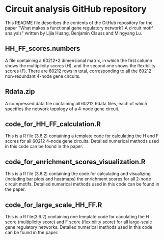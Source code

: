 # Circuit analysis GitHub repository
This README file describes the contents of the GitHub repository for the paper "What makes a functional gene regulatory network? A circuit motif analysis" written by Lijia Huang, Benjamin Clauss and Mingyang Lu.
## HH_FF_scores.numbers
A file containing a 60212*2 dimensional matrix, in which the first column shows the multiplicity scores (H), and the second one shows the flexibility scores (F). There are 60212 rows in total, corresponding to all the 60212 non-redundant 4-node gene circuits.
## Rdata.zip
A compressed data file containing all 60212 Rdata files, each of which specifies the network topology of a 4-node gene circuit.
## code_for_HH_FF_calculation.R
This is a R file (3.6.2) containing a template code for calculating the H and F scores for all 60212 4-node gene circuits. Detailed numerical methods used in this code can be found in the paper.

## code_for_enrichment_scores_visualization.R
This is a R file (3.6.2) containing the code for calculating and visualizing (including bar plots and heatmaps) the enrichment scores for all 2-node circuit motifs. Detailed numerical methods used in this code can be found in the paper.

## code_for_large_scale_HH_FF.R
This is a R file(3.6.2) containing one template code for caculating the H score (multiplicity score) and F score (flexibility score) for all large-scale gene regulatory networks. Detailed numerical methods used in this code can be found in the paper.
